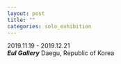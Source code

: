 ```yaml
---
layout: post
title: ""
categories: solo_exhibition
---
```

2019.11.19 - 2019.12.21<br>
***Eul Gallery*** Daegu, Republic of Korea<br>

<!--https://www.dreamincode.net/forums/topic/418188-open-full-size-image-in-new-tab/-->
<!-- <a href="https://dlytasy0vre7p.cloudfront.net/191119_Eul_Gallery/001_4480x6128.jpg" target="_blank"> -->
<!-- <img srcset="https://dlytasy0vre7p.cloudfront.net/191119_Eul_Gallery/001_4480x6128.jpg 4480w,
             https://dlytasy0vre7p.cloudfront.net/191119_Eul_Gallery/001_2240x3064.jpg 2240w,
             https://dlytasy0vre7p.cloudfront.net/191119_Eul_Gallery/001_1120x1532.jpg 1120w" alt=""> -->
<!-- </a> -->

<img srcset="
https://dlytasy0vre7p.cloudfront.net/191119_Eul_Gallery/001_1120x1532.JPG 1120w,
https://dlytasy0vre7p.cloudfront.net/191119_Eul_Gallery/001_2240x3064.JPG 2240w,
https://dlytasy0vre7p.cloudfront.net/191119_Eul_Gallery/001_4480x6128.JPG 4480w
" alt="">

<img srcset="
https://dlytasy0vre7p.cloudfront.net/191119_Eul_Gallery/002_1120x1530.JPG 1120w,
https://dlytasy0vre7p.cloudfront.net/191119_Eul_Gallery/002_2240x3060.JPG 2240w,
https://dlytasy0vre7p.cloudfront.net/191119_Eul_Gallery/002_4480x6120.JPG 4480w
" alt="">

<img srcset="
https://dlytasy0vre7p.cloudfront.net/191119_Eul_Gallery/003_1120x1536.JPG 1120w,
https://dlytasy0vre7p.cloudfront.net/191119_Eul_Gallery/003_2240x3072.JPG 2240w,
https://dlytasy0vre7p.cloudfront.net/191119_Eul_Gallery/003_4480x6144.JPG 4480w
" alt="">

<img srcset="
https://dlytasy0vre7p.cloudfront.net/191119_Eul_Gallery/004_1680x945.JPG 1680w,
https://dlytasy0vre7p.cloudfront.net/191119_Eul_Gallery/004_3360x1890.JPG 3360w,
https://dlytasy0vre7p.cloudfront.net/191119_Eul_Gallery/004_6720x3780.JPG 6720w
" alt="">

<img srcset="
https://dlytasy0vre7p.cloudfront.net/191119_Eul_Gallery/005_1120x1400.JPG 1120w,
https://dlytasy0vre7p.cloudfront.net/191119_Eul_Gallery/005_2240x2800.JPG 2240w,
https://dlytasy0vre7p.cloudfront.net/191119_Eul_Gallery/005_4480x5600.JPG 4480w
" alt="">

<img srcset="
https://dlytasy0vre7p.cloudfront.net/191119_Eul_Gallery/006_1573x1049.JPG 1573w,
https://dlytasy0vre7p.cloudfront.net/191119_Eul_Gallery/006_3146x2098.JPG 3146w,
https://dlytasy0vre7p.cloudfront.net/191119_Eul_Gallery/006_6292x4195.JPG 6292w
" alt="">

<img srcset="
https://dlytasy0vre7p.cloudfront.net/191119_Eul_Gallery/007_1120x1400.JPG 1120w,
https://dlytasy0vre7p.cloudfront.net/191119_Eul_Gallery/007_2240x2800.JPG 2240w,
https://dlytasy0vre7p.cloudfront.net/191119_Eul_Gallery/007_4480x5600.JPG 4480w
" alt="">

<img srcset="
https://dlytasy0vre7p.cloudfront.net/191119_Eul_Gallery/008_1680x1120.JPG 1680w,
https://dlytasy0vre7p.cloudfront.net/191119_Eul_Gallery/008_3360x2240.JPG 3360w,
https://dlytasy0vre7p.cloudfront.net/191119_Eul_Gallery/008_6720x4480.JPG 6720w
" alt="">

<img srcset="
https://dlytasy0vre7p.cloudfront.net/191119_Eul_Gallery/009_1680x1120.JPG 1680w,
https://dlytasy0vre7p.cloudfront.net/191119_Eul_Gallery/009_3360x2240.JPG 3360w,
https://dlytasy0vre7p.cloudfront.net/191119_Eul_Gallery/009_6720x4480.JPG 6720w
" alt="">

<img srcset="
https://dlytasy0vre7p.cloudfront.net/191119_Eul_Gallery/010_1568x1120.JPG 1568w,
https://dlytasy0vre7p.cloudfront.net/191119_Eul_Gallery/010_3136x2240.JPG 3136w,
https://dlytasy0vre7p.cloudfront.net/191119_Eul_Gallery/010_6272x4480.JPG 6272w
" alt="">
             
<img srcset="
https://dlytasy0vre7p.cloudfront.net/191119_Eul_Gallery/011_1680x1120.JPG 1680w,
https://dlytasy0vre7p.cloudfront.net/191119_Eul_Gallery/011_3360x2240.JPG 3360w,
https://dlytasy0vre7p.cloudfront.net/191119_Eul_Gallery/011_6720x4480.JPG 6720w
" alt="">

<img srcset="
https://dlytasy0vre7p.cloudfront.net/191119_Eul_Gallery/012_1680x1120.JPG 1680w,
https://dlytasy0vre7p.cloudfront.net/191119_Eul_Gallery/012_3360x2240.JPG 3360w,
https://dlytasy0vre7p.cloudfront.net/191119_Eul_Gallery/012_6720x4480.JPG 6720w
" alt="">

<img srcset="
https://dlytasy0vre7p.cloudfront.net/191119_Eul_Gallery/013_1680x1120.JPG 1680w,
https://dlytasy0vre7p.cloudfront.net/191119_Eul_Gallery/013_3360x2240.JPG 3360w,
https://dlytasy0vre7p.cloudfront.net/191119_Eul_Gallery/013_6720x4480.JPG 6720w
" alt="">

<img srcset="
https://dlytasy0vre7p.cloudfront.net/191119_Eul_Gallery/014_1120x1680.JPG 1120w,
https://dlytasy0vre7p.cloudfront.net/191119_Eul_Gallery/014_2240x3360.JPG 2240w,
https://dlytasy0vre7p.cloudfront.net/191119_Eul_Gallery/014_4480x6720.JPG 4480w
" alt="">

